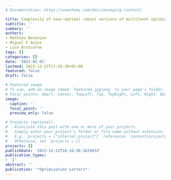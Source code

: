 ```yaml
---
# Documentation: https://wowchemy.com/docs/managing-content/

title: Complexity of near-optimal robust versions of multilevel optimization problems
subtitle: ''
summary: ''
authors:
- Mathieu Besançon
- Miguel F Anjos
- Luce Brotcorne
tags: []
categories: []
date: '2021-01-01'
lastmod: 2023-12-22T17:16:30+01:00
featured: false
draft: false

# Featured image
# To use, add an image named `featured.jpg/png` to your page's folder.
# Focal points: Smart, Center, TopLeft, Top, TopRight, Left, Right, BottomLeft, Bottom, BottomRight.
image:
  caption: ''
  focal_point: ''
  preview_only: false

# Projects (optional).
#   Associate this post with one or more of your projects.
#   Simply enter your project's folder or file name without extension.
#   E.g. `projects = ["internal-project"]` references `content/project/deep-learning/index.md`.
#   Otherwise, set `projects = []`.
projects: []
publishDate: '2023-12-22T16:16:30.162945Z'
publication_types:
- '2'
abstract: ''
publication: '*Optimization Letters*'
---
```

